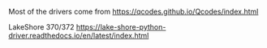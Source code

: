 Most of the drivers come from
https://qcodes.github.io/Qcodes/index.html


LakeShore 370/372
https://lake-shore-python-driver.readthedocs.io/en/latest/index.html